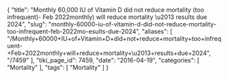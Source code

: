 {
    "title": "Monthly 60,000 IU of Vitamin D did not reduce mortality (too infrequent)- Feb 2022monthly) will reduce mortality \u2013 results due 2024",
    "slug": "monthly-60000-iu-of-vitamin-d-did-not-reduce-mortality-too-infrequent-feb-2022mo-esults-due-2024",
    "aliases": [
        "/Monthly+60000+IU+of+Vitamin+D+did+not+reduce+mortality+too+infrequent-+Feb+2022monthly+will+reduce+mortality+\u2013+results+due+2024",
        "/7459"
    ],
    "tiki_page_id": 7459,
    "date": "2016-04-19",
    "categories": [
        "Mortality"
    ],
    "tags": [
        "Mortality"
    ]
}
